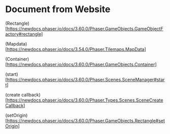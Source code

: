 # Document from Website

(Rectangle)[https://newdocs.phaser.io/docs/3.60.0/Phaser.GameObjects.GameObjectFactory#rectangle]

(Mapdata)[https://newdocs.phaser.io/docs/3.54.0/Phaser.Tilemaps.MapData]

(Container)[https://newdocs.phaser.io/docs/3.60.0/Phaser.GameObjects.Container]

(start)[https://newdocs.phaser.io/docs/3.60.0/Phaser.Scenes.SceneManager#start]

(create callback)[https://newdocs.phaser.io/docs/3.60.0/Phaser.Types.Scenes.SceneCreateCallback]

(setOrigin)[https://newdocs.phaser.io/docs/3.60.0/Phaser.GameObjects.Rectangle#setOrigin]